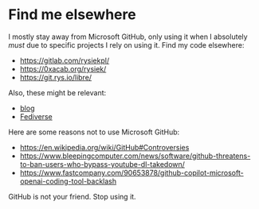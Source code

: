 # Find me elsewhere

I mostly stay away from Microsoft GitHub, only using it when I absolutely *must* due to specific projects I rely on using it. Find my code elsewhere:
 - https://gitlab.com/rysiekpl/
 - https://0xacab.org/rysiek/
 - https://git.rys.io/libre/

Also, these might be relevant:
 - [blog](https://rys.io/)
 - [Fediverse](https://mastodon.technology/@rysiek)

Here are some reasons not to use Microsoft GitHub:
 - https://en.wikipedia.org/wiki/GitHub#Controversies
 - https://www.bleepingcomputer.com/news/software/github-threatens-to-ban-users-who-bypass-youtube-dl-takedown/
 - https://www.fastcompany.com/90653878/github-copilot-microsoft-openai-coding-tool-backlash

GitHub is not your friend. Stop using it.
